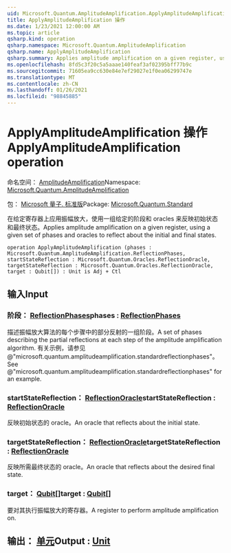 ```yaml
---
uid: Microsoft.Quantum.AmplitudeAmplification.ApplyAmplitudeAmplification
title: ApplyAmplitudeAmplification 操作
ms.date: 1/23/2021 12:00:00 AM
ms.topic: article
qsharp.kind: operation
qsharp.namespace: Microsoft.Quantum.AmplitudeAmplification
qsharp.name: ApplyAmplitudeAmplification
qsharp.summary: Applies amplitude amplification on a given register, using a given set of phases and oracles to reflect about the initial and final states.
ms.openlocfilehash: 8fd5c3f20c5a5aaae140feaf3af02395bff77b9c
ms.sourcegitcommit: 71605ea9cc630e84e7ef29027e1f0ea06299747e
ms.translationtype: MT
ms.contentlocale: zh-CN
ms.lasthandoff: 01/26/2021
ms.locfileid: "98845885"
---
```

# <a name="applyamplitudeamplification-operation"></a><span data-ttu-id="89699-102">ApplyAmplitudeAmplification 操作</span><span class="sxs-lookup"><span data-stu-id="89699-102">ApplyAmplitudeAmplification operation</span></span>

<span data-ttu-id="89699-103">命名空间： [AmplitudeAmplification](xref:Microsoft.Quantum.AmplitudeAmplification)</span><span class="sxs-lookup"><span data-stu-id="89699-103">Namespace: [Microsoft.Quantum.AmplitudeAmplification](xref:Microsoft.Quantum.AmplitudeAmplification)</span></span>

<span data-ttu-id="89699-104">包： [Microsoft 量子. 标准版](https://nuget.org/packages/Microsoft.Quantum.Standard)</span><span class="sxs-lookup"><span data-stu-id="89699-104">Package: [Microsoft.Quantum.Standard](https://nuget.org/packages/Microsoft.Quantum.Standard)</span></span>


<span data-ttu-id="89699-105">在给定寄存器上应用振幅放大，使用一组给定的阶段和 oracles 来反映初始状态和最终状态。</span><span class="sxs-lookup"><span data-stu-id="89699-105">Applies amplitude amplification on a given register, using a given set of phases and oracles to reflect about the initial and final states.</span></span>

```qsharp
operation ApplyAmplitudeAmplification (phases : Microsoft.Quantum.AmplitudeAmplification.ReflectionPhases, startStateReflection : Microsoft.Quantum.Oracles.ReflectionOracle, targetStateReflection : Microsoft.Quantum.Oracles.ReflectionOracle, target : Qubit[]) : Unit is Adj + Ctl
```


## <a name="input"></a><span data-ttu-id="89699-106">输入</span><span class="sxs-lookup"><span data-stu-id="89699-106">Input</span></span>

### <a name="phases--reflectionphases"></a><span data-ttu-id="89699-107">阶段： [ReflectionPhases](xref:Microsoft.Quantum.AmplitudeAmplification.ReflectionPhases)</span><span class="sxs-lookup"><span data-stu-id="89699-107">phases : [ReflectionPhases](xref:Microsoft.Quantum.AmplitudeAmplification.ReflectionPhases)</span></span>

<span data-ttu-id="89699-108">描述振幅放大算法的每个步骤中的部分反射的一组阶段。</span><span class="sxs-lookup"><span data-stu-id="89699-108">A set of phases describing the partial reflections at each step of the amplitude amplification algorithm.</span></span> <span data-ttu-id="89699-109">有关示例，请参见 @"microsoft.quantum.amplitudeamplification.standardreflectionphases"。</span><span class="sxs-lookup"><span data-stu-id="89699-109">See @"microsoft.quantum.amplitudeamplification.standardreflectionphases" for an example.</span></span>


### <a name="startstatereflection--reflectionoracle"></a><span data-ttu-id="89699-110">startStateReflection： [ReflectionOracle](xref:Microsoft.Quantum.Oracles.ReflectionOracle)</span><span class="sxs-lookup"><span data-stu-id="89699-110">startStateReflection : [ReflectionOracle](xref:Microsoft.Quantum.Oracles.ReflectionOracle)</span></span>

<span data-ttu-id="89699-111">反映初始状态的 oracle。</span><span class="sxs-lookup"><span data-stu-id="89699-111">An oracle that reflects about the initial state.</span></span>


### <a name="targetstatereflection--reflectionoracle"></a><span data-ttu-id="89699-112">targetStateReflection： [ReflectionOracle](xref:Microsoft.Quantum.Oracles.ReflectionOracle)</span><span class="sxs-lookup"><span data-stu-id="89699-112">targetStateReflection : [ReflectionOracle](xref:Microsoft.Quantum.Oracles.ReflectionOracle)</span></span>

<span data-ttu-id="89699-113">反映所需最终状态的 oracle。</span><span class="sxs-lookup"><span data-stu-id="89699-113">An oracle that reflects about the desired final state.</span></span>


### <a name="target--qubit"></a><span data-ttu-id="89699-114">target： [Qubit](xref:microsoft.quantum.lang-ref.qubit)[]</span><span class="sxs-lookup"><span data-stu-id="89699-114">target : [Qubit](xref:microsoft.quantum.lang-ref.qubit)[]</span></span>

<span data-ttu-id="89699-115">要对其执行振幅放大的寄存器。</span><span class="sxs-lookup"><span data-stu-id="89699-115">A register to perform amplitude amplification on.</span></span>



## <a name="output--unit"></a><span data-ttu-id="89699-116">输出： [单元](xref:microsoft.quantum.lang-ref.unit)</span><span class="sxs-lookup"><span data-stu-id="89699-116">Output : [Unit](xref:microsoft.quantum.lang-ref.unit)</span></span>

